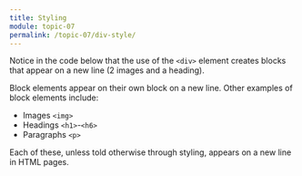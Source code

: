 ```yaml
---
title: Styling
module: topic-07
permalink: /topic-07/div-style/
---
```


<div class="divider-heading"></div>

Notice in the code below that the use of the `<div>` element creates blocks that appear on a new line (2 images and a heading).

Block elements appear on their own block on a new line. Other examples of block elements include:

- Images `<img>`
- Headings `<h1>`-`<h6>`
- Paragraphs `<p>`


Each of these, unless told otherwise through styling, appears on a new line in HTML pages.


<div class="codepen-embed">
  <p data-height="600" data-theme-id="30567" data-slug-hash="veaLWJ" data-default-tab="html,result" data-user="Media-Ed-Online" data-embed-version="2" data-pen-title="Topic-06: The DIV Element" class="codepen"></p>
</div>
